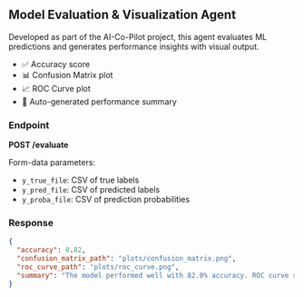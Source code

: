 ## Model Evaluation & Visualization Agent

Developed as part of the AI-Co-Pilot project, this agent evaluates ML predictions and generates performance insights with visual output.


- ✅ Accuracy score
- 📊 Confusion Matrix plot
- 📈 ROC Curve plot
- 🧠 Auto-generated performance summary

### Endpoint

**POST /evaluate**

Form-data parameters:
- `y_true_file`: CSV of true labels
- `y_pred_file`: CSV of predicted labels
- `y_proba_file`: CSV of prediction probabilities

### Response
```json
{
  "accuracy": 0.82,
  "confusion_matrix_path": "plots/confusion_matrix.png",
  "roc_curve_path": "plots/roc_curve.png",
  "summary": "The model performed well with 82.0% accuracy. ROC curve suggests good class separability."
}
